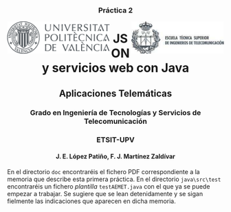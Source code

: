 

<h3 align="center">Práctica 2</h3>

<img src="figuras/UPVcolor300.png" align="left" height="75">

<img src="figuras/ETSIT.png"       align="right" height="75">




<h1 align="center">JSON y servicios web con Java</h1>



<h2 align="center">Aplicaciones Telemáticas</h2>
<h3 align="center">Grado en Ingeniería de Tecnologías y Servicios de Telecomunicación</h3>
<h3 align="center">ETSIT-UPV</h3>

<h4 align="center">J. E. López Patiño,  F. J. Martínez Zaldívar</h4>


En el directorio `doc` encontraréis el fichero PDF correspondiente a la memoria que describe esta primera práctica. En el directorio `java\src\test` encontraréis un fichero _plantilla_ `testAEMET.java` con el que ya se puede empezar a trabajar. Se sugiere que se lean detenidamente y se sigan fielmente las indicaciones que aparecen en dicha memoria.